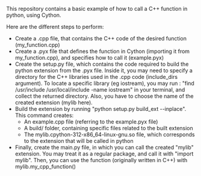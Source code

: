 This repository contains a basic example of how to call a C++ function in python, using Cython.

Here are the different steps to perform:

- Create a .cpp file, that contains the C++ code of the desired function (my_function.cpp)
- Create a .pyx file that defines the function in Cython (importing it from my_function.cpp), and specifies how to call it (example.pyx)
- Create the setup.py file, which contains the code required to build the python extension from the .pyx file. Inside it, you may need to specify a directory for the C++ libraries used in the .cpp code (include_dirs argument). To locate a specific library (eg iostream), you may run : "find /usr/include /usr/local/include -name iostream" in your terminal, and collect the returned directory. Also, you have to choose the name of the created extension (mylib here).
- Build the extension by running "python setup.py build_ext --inplace". This command creates:
    - An example.cpp file (referring to the example.pyx file)
    - A build/ folder, containing specific files related to the built extension
    - The mylib.cpython-312-x86_64-linux-gnu.so file, which corresponds to the extension that will be called in python
- Finally, create the main.py file, in which you can call the created "mylib" extension. You may treat it as a regular package, and call it with "import mylib". Then, you can use the function (originally written in C++) with mylib.my_cpp_function()